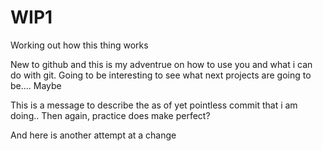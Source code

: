 # WIP1
Working out how this thing works

New to github and this is my adventrue on how to use you and what i can do with git. Going to be interesting to see what next projects are going to be.... Maybe

This is a message to describe the as of yet pointless commit that i am doing.. Then again, practice does make perfect?

And here is another attempt at a change
